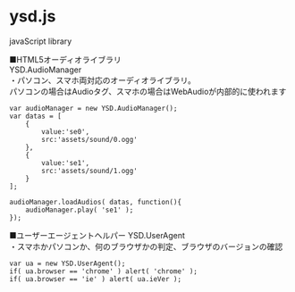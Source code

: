 # ysd.js
javaScript library

■HTML5オーディオライブラリ  
YSD.AudioManager  
・パソコン、スマホ両対応のオーディオライブラリ。  
パソコンの場合はAudioタグ、スマホの場合はWebAudioが内部的に使われます
```
var audioManager = new YSD.AudioManager();
var datas = [
	{
		value:'se0',
		src:'assets/sound/0.ogg'
	},
	{
		value:'se1',
		src:'assets/sound/1.ogg'
	}
];

audioManager.loadAudios( datas, function(){
	audioManager.play( 'se1' );
});
```

■ユーザーエージェントヘルパー
YSD.UserAgent  
・スマホかパソコンか、何のブラウザかの判定、ブラウザのバージョンの確認
```
var ua = new YSD.UserAgent();
if( ua.browser == 'chrome' ) alert( 'chrome' );
if( ua.browser == 'ie' ) alert( ua.ieVer );
```
